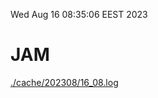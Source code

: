 Wed Aug 16 08:35:06 EEST 2023
# JAM
<a href='./cache/202308/16_08.log'>./cache/202308/16_08.log</a>
